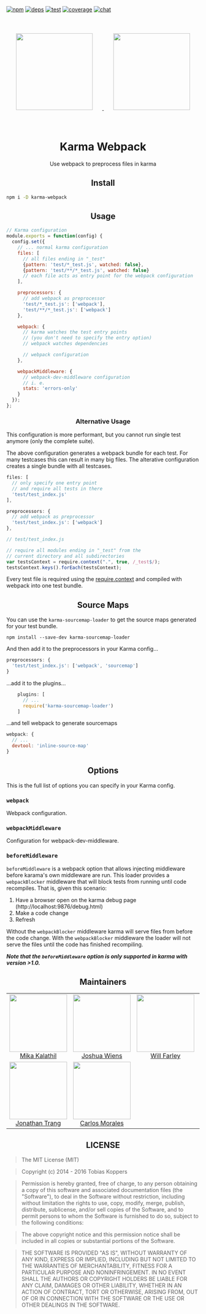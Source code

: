 [npm]: https://img.shields.io/npm/v/karma-webpack.svg
[npm-url]: https://npmjs.com/package/karma-webpack

[deps]: https://david-dm.org/webpack-contrib/karma-webpack.svg
[deps-url]: https://david-dm.org/webpack-contrib/karma-webpack

[chat]: https://img.shields.io/badge/gitter-webpack%2Fwebpack-brightgreen.svg
[chat-url]: https://gitter.im/webpack/webpack

[test]: http://img.shields.io/travis/webpack-contrib/karma-webpack.svg
[test-url]: https://travis-ci.org/webpack-contrib/karma-webpack

[cover]: https://codecov.io/gh/webpack-contrib/karma-webpack/branch/master/graph/badge.svg
[cover-url]: https://codecov.io/gh/webpack-contrib/karma-webpack

[![npm][npm]][npm-url]
[![deps][deps]][deps-url]
[![test][test]][test-url]
[![coverage][cover]][cover-url]
[![chat][chat]][chat-url]

<div align="center">
  <a href='https://github.com/karma-runner/karma'>
    <img width="200" height="200" vspace="20" hspace="25"
      src="https://worldvectorlogo.com/logos/karma.svg">
  </a>
  <a href="https://github.com/webpack/webpack">
    <img width="200" height="200" vspace="40" hspace="25"
      src="https://worldvectorlogo.com/logos/webpack.svg">
  </a>
  <h1>Karma Webpack</h1>
  <p>Use webpack to preprocess files in karma<p>
</div>

<h2 align="center">Install</h2>

```bash
npm i -D karma-webpack
```

<h2 align="center">Usage</h2>

``` javascript
// Karma configuration
module.exports = function(config) {
  config.set({
    // ... normal karma configuration
    files: [
      // all files ending in "_test"
      {pattern: 'test/*_test.js', watched: false},
      {pattern: 'test/**/*_test.js', watched: false}
      // each file acts as entry point for the webpack configuration
    ],

    preprocessors: {
      // add webpack as preprocessor
      'test/*_test.js': ['webpack'],
      'test/**/*_test.js': ['webpack']
    },

    webpack: {
      // karma watches the test entry points
      // (you don't need to specify the entry option)
      // webpack watches dependencies

      // webpack configuration
    },

    webpackMiddleware: {
      // webpack-dev-middleware configuration
      // i. e.
      stats: 'errors-only'
    }
  });
};
```

<h3 align="center">Alternative Usage</h3>

This configuration is more performant, but you cannot run single test anymore (only the complete suite).

The above configuration generates a webpack bundle for each test. For many testcases this can result in many big files. The alterative configuration creates a single bundle with all testcases.

``` javascript
files: [
  // only specify one entry point
  // and require all tests in there
  'test/test_index.js'
],

preprocessors: {
  // add webpack as preprocessor
  'test/test_index.js': ['webpack']
},
```

``` javascript
// test/test_index.js

// require all modules ending in "_test" from the
// current directory and all subdirectories
var testsContext = require.context(".", true, /_test$/);
testsContext.keys().forEach(testsContext);
```

Every test file is required using the [require.context](http://webpack.github.io/docs/context.html#require-context) and compiled with webpack into one test bundle.

<h2 align="center">Source Maps</h2>

You can use the `karma-sourcemap-loader` to get the source maps generated for your test bundle.

```
npm install --save-dev karma-sourcemap-loader
```

And then add it to the preprocessors in your Karma config...

``` javascript
preprocessors: {
  'test/test_index.js': ['webpack', 'sourcemap']
}
```

...add it to the plugins...

```javascript
    plugins: [
      // ...
      require('karma-sourcemap-loader')
    ]
```

...and tell webpack to generate sourcemaps

``` javascript
webpack: {
  // ...
  devtool: 'inline-source-map'
}
```

<h2 align="center">Options</h2>

This is the full list of options you can specify in your Karma config.

### `webpack`

Webpack configuration.

### `webpackMiddleware`

Configuration for webpack-dev-middleware.

### `beforeMiddleware`

`beforeMiddleware` is a webpack option that allows injecting middleware before
karama's own middleware are run. This loader provides a `webpackBlocker`
middleware that will block tests from running until code recompiles. That is,
given this scenario:

1. Have a browser open on the karma debug page (http://localhost:9876/debug.html)
2. Make a code change
3. Refresh

Without the `webpackBlocker` middleware karma will serve files from before
the code change. With the `webpackBlocker` middleware the loader will not serve
the files until the code has finished recompiling.

***Note that the `beforeMiddleware` option is only supported in karma with version >1.0.***

<h2 align="center">Maintainers</h2>

<table>
  <tbody>
    <tr>
      <td align="center">
        <img width="150" height="150"
        src="https://avatars.githubusercontent.com/u/4650931?v=3&s=150">
        </br>
        <a href="https://github.com/MikaAK">Mika Kalathil</a>
      </td>
      <td align="center">
        <img width="150" height="150"
        src="https://avatars.githubusercontent.com/u/8420490?v=3&s=150">
        <a href="https://github.com/d3viant0ne">Joshua Wiens</a>
      </td>
      <td align="center">
        <img width="150" height="150" src="https://avatars.githubusercontent.com/u/1919664?v=3&s=150">
        <a href="https://github.com/goldhand">Will Farley</a>
      </td>
      <td align="center">
        <img width="150" height="150"
        src="https://avatars.githubusercontent.com/u/1307954?v=3&s=150">
        <a href="https://github.com/DanielaValero">Daniela Valero</a>
      </td>
    </tr>
    <tr>
      <td align="center">
        <img width="150" height="150"
        src="https://avatars.githubusercontent.com/u/122108?v=3&s=150">
        <a href="https://github.com/jon301">Jonathan Trang</a>
      </td>
      <td align="center">
        <img width="150" height="150"
        src="https://avatars.githubusercontent.com/u/3285723?v=3&s=150">
        <a href="https://github.com/carlos-">Carlos Morales</a>
      </td>
    </tr>
  <tbody>
</table>

<h2 align="center">LICENSE</h2>

> The MIT License (MIT)

> Copyright (c) 2014 - 2016 Tobias Koppers

> Permission is hereby granted, free of charge, to any person obtaining a copy
of this software and associated documentation files (the "Software"), to deal
in the Software without restriction, including without limitation the rights
to use, copy, modify, merge, publish, distribute, sublicense, and/or sell
copies of the Software, and to permit persons to whom the Software is
furnished to do so, subject to the following conditions:

> The above copyright notice and this permission notice shall be included in
all copies or substantial portions of the Software.

> THE SOFTWARE IS PROVIDED "AS IS", WITHOUT WARRANTY OF ANY KIND, EXPRESS OR
IMPLIED, INCLUDING BUT NOT LIMITED TO THE WARRANTIES OF MERCHANTABILITY,
FITNESS FOR A PARTICULAR PURPOSE AND NONINFRINGEMENT. IN NO EVENT SHALL THE
AUTHORS OR COPYRIGHT HOLDERS BE LIABLE FOR ANY CLAIM, DAMAGES OR OTHER
LIABILITY, WHETHER IN AN ACTION OF CONTRACT, TORT OR OTHERWISE, ARISING FROM,
OUT OF OR IN CONNECTION WITH THE SOFTWARE OR THE USE OR OTHER DEALINGS IN
THE SOFTWARE.
